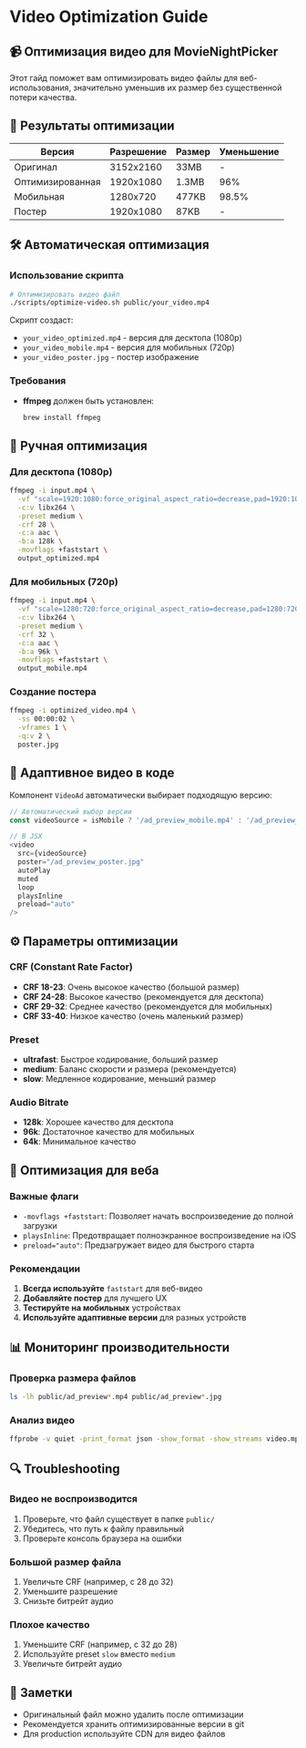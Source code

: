 # Video Optimization Guide

## 📹 Оптимизация видео для MovieNightPicker

Этот гайд поможет вам оптимизировать видео файлы для веб-использования, значительно уменьшив их размер без существенной потери качества.

## 🎯 Результаты оптимизации

| Версия | Разрешение | Размер | Уменьшение |
|--------|------------|--------|------------|
| Оригинал | 3152x2160 | 33MB | - |
| Оптимизированная | 1920x1080 | 1.3MB | 96% |
| Мобильная | 1280x720 | 477KB | 98.5% |
| Постер | 1920x1080 | 87KB | - |

## 🛠️ Автоматическая оптимизация

### Использование скрипта

```bash
# Оптимизировать видео файл
./scripts/optimize-video.sh public/your_video.mp4
```

Скрипт создаст:
- `your_video_optimized.mp4` - версия для десктопа (1080p)
- `your_video_mobile.mp4` - версия для мобильных (720p)
- `your_video_poster.jpg` - постер изображение

### Требования

- **ffmpeg** должен быть установлен:
  ```bash
  brew install ffmpeg
  ```

## 🔧 Ручная оптимизация

### Для десктопа (1080p)
```bash
ffmpeg -i input.mp4 \
  -vf "scale=1920:1080:force_original_aspect_ratio=decrease,pad=1920:1080:(ow-iw)/2:(oh-ih)/2" \
  -c:v libx264 \
  -preset medium \
  -crf 28 \
  -c:a aac \
  -b:a 128k \
  -movflags +faststart \
  output_optimized.mp4
```

### Для мобильных (720p)
```bash
ffmpeg -i input.mp4 \
  -vf "scale=1280:720:force_original_aspect_ratio=decrease,pad=1280:720:(ow-iw)/2:(oh-ih)/2" \
  -c:v libx264 \
  -preset medium \
  -crf 32 \
  -c:a aac \
  -b:a 96k \
  -movflags +faststart \
  output_mobile.mp4
```

### Создание постера
```bash
ffmpeg -i optimized_video.mp4 \
  -ss 00:00:02 \
  -vframes 1 \
  -q:v 2 \
  poster.jpg
```

## 📱 Адаптивное видео в коде

Компонент `VideoAd` автоматически выбирает подходящую версию:

```typescript
// Автоматический выбор версии
const videoSource = isMobile ? '/ad_preview_mobile.mp4' : '/ad_preview_optimized.mp4';

// В JSX
<video
  src={videoSource}
  poster="/ad_preview_poster.jpg"
  autoPlay
  muted
  loop
  playsInline
  preload="auto"
/>
```

## ⚙️ Параметры оптимизации

### CRF (Constant Rate Factor)
- **CRF 18-23**: Очень высокое качество (большой размер)
- **CRF 24-28**: Высокое качество (рекомендуется для десктопа)
- **CRF 29-32**: Среднее качество (рекомендуется для мобильных)
- **CRF 33-40**: Низкое качество (очень маленький размер)

### Preset
- **ultrafast**: Быстрое кодирование, больший размер
- **medium**: Баланс скорости и размера (рекомендуется)
- **slow**: Медленное кодирование, меньший размер

### Audio Bitrate
- **128k**: Хорошее качество для десктопа
- **96k**: Достаточное качество для мобильных
- **64k**: Минимальное качество

## 🚀 Оптимизация для веба

### Важные флаги
- `-movflags +faststart`: Позволяет начать воспроизведение до полной загрузки
- `playsInline`: Предотвращает полноэкранное воспроизведение на iOS
- `preload="auto"`: Предзагружает видео для быстрого старта

### Рекомендации
1. **Всегда используйте** `faststart` для веб-видео
2. **Добавляйте постер** для лучшего UX
3. **Тестируйте на мобильных** устройствах
4. **Используйте адаптивные версии** для разных устройств

## 📊 Мониторинг производительности

### Проверка размера файлов
```bash
ls -lh public/ad_preview*.mp4 public/ad_preview*.jpg
```

### Анализ видео
```bash
ffprobe -v quiet -print_format json -show_format -show_streams video.mp4
```

## 🔍 Troubleshooting

### Видео не воспроизводится
1. Проверьте, что файл существует в папке `public/`
2. Убедитесь, что путь к файлу правильный
3. Проверьте консоль браузера на ошибки

### Большой размер файла
1. Увеличьте CRF (например, с 28 до 32)
2. Уменьшите разрешение
3. Снизьте битрейт аудио

### Плохое качество
1. Уменьшите CRF (например, с 32 до 28)
2. Используйте preset `slow` вместо `medium`
3. Увеличьте битрейт аудио

## 📝 Заметки

- Оригинальный файл можно удалить после оптимизации
- Рекомендуется хранить оптимизированные версии в git
- Для production используйте CDN для видео файлов 
